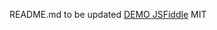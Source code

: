README.md to be updated
<a href="http://jsfiddle.net/gh/get/library/pure/wazani-inc/icons-menu-navigator/tree/master/demo/">DEMO JSFiddle</a>
MIT
